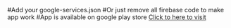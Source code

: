 #Add your google-services.json
#Or just remove all firebase code to make app work
#App is available on google play store
<a href="https://play.google.com/store/apps/details?id=ash.appopen.opener">Click to here to visit</a>